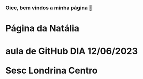 ### Oiee, bem vindos a minha página 👋

<h1> Página da Natália <h1>
  
  aula de GitHub DIA 12/06/2023
  
  <b> Sesc Londrina Centro <b>



<!--
**nataliaglatz/nataliaglatz** is a ✨ _special_ ✨ repository because its `README.md` (this file) appears on your GitHub profile.

Here are some ideas to get you started:

- 🔭 I’m currently working on ...
- 🌱 I’m currently learning ...
- 👯 I’m looking to collaborate on ...
- 🤔 I’m looking for help with ...
- 💬 Ask me about ...
- 📫 How to reach me: ...
- 😄 Pronouns: ...
- ⚡ Fun fact: ...
-->
